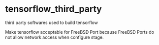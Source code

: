 # tensorflow_third_party
third party softwares used to build tensorflow

Make tensorflow acceptable for FreeBSD Port because FreeBSD Ports do not allow network access when configure stage.
